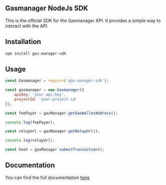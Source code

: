 ## Gasmanager NodeJs SDK 

This is the official SDK for the Gasmanager API. It provides a simple way to interact with the API.
 
## Installation

```bash
npm install gas-manager-sdk
```


## Usage

```javascript
const Gasmanager = require('gas-manager-sdk');

const gasmanager = new Gasmanager({
    apiKey: 'your-api-key',
    projectId: 'your-project-id'
});

const feePayer = gasManager.getGasWalletAddress();

console.log(feePayer);

const relayUrl = gasManager.getRelayUrl();

console.log(relayUrl);

const hash = gasManager.submitTransaction();
```

## Documentation

You can find the full documentation [here](https://docs.nogas.io/)



